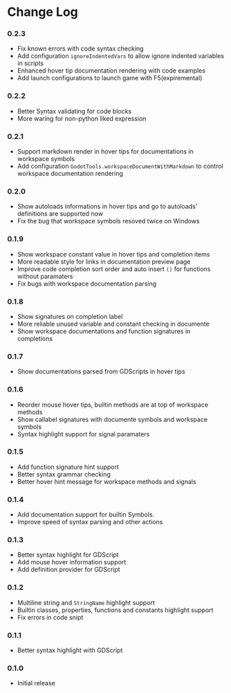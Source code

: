 # Change Log

### 0.2.3
* Fix known errors with code syntax checking
* Add configuration `ignoreIndentedVars` to allow ignore indented variables in scripts
* Enhanced hover tip documentation rendering with code examples
* Add launch configurations to launch game with F5(expiremental)

### 0.2.2
* Better Syntax validating for code blocks
* More waring for non-python liked expression

### 0.2.1
* Support markdown render in hover tips for documentations in workspace symbols
* Add configuration `GodotTools.workspaceDocumentWithMarkdown` to control workspace documentation rendering

### 0.2.0

* Show autoloads informations in hover tips and go to autoloads' definitions are supported now
* Fix the bug that workspace symbols resoved twice on Windows

### 0.1.9

* Show workspace constant value in hover tips and completion items
* More readable style for links in documentation preview page
* Improve code completion sort order and auto insert `()` for functions without paramaters
* Fix bugs with workspace documentation parsing

### 0.1.8

* Show signatures on completion label
* More reliable unused variable and constant checking in documente
* Show workspace documentations and function signatures in completions

### 0.1.7

* Show documentations parsed from GDScripts in hover tips

### 0.1.6

* Reorder mouse hover tips, builtin methods are at top of workspace methods
* Show callabel signatures with documente symbols and workspace symbols
* Syntax highlight support for signal paramaters

### 0.1.5

* Add function signature hint support
* Better syntax grammar checking
* Better hover hint message for workspace methods and signals

### 0.1.4

* Add documentation support for builtin Symbols.
* Improve speed of syntax parsing and other actions

### 0.1.3

* Better syntax highlight for GDScript
* Add mouse hover information support
* Add definition provider for GDScript

### 0.1.2
* Multiline string and `StringName` highlight support
* Builtin classes, properties, functions and constants highlight support
* Fix errors in code snipt

### 0.1.1
* Better syntax highlight with GDScript

### 0.1.0
* Initial release

